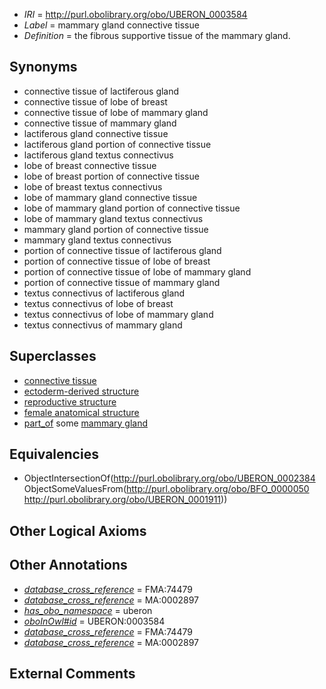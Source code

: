  * *IRI* = http://purl.obolibrary.org/obo/UBERON_0003584
 * *Label* = mammary gland connective tissue
 * *Definition* = the fibrous supportive tissue of the mammary gland.

## Synonyms

 * connective tissue of lactiferous gland
 * connective tissue of lobe of breast
 * connective tissue of lobe of mammary gland
 * connective tissue of mammary gland
 * lactiferous gland connective tissue
 * lactiferous gland portion of connective tissue
 * lactiferous gland textus connectivus
 * lobe of breast connective tissue
 * lobe of breast portion of connective tissue
 * lobe of breast textus connectivus
 * lobe of mammary gland connective tissue
 * lobe of mammary gland portion of connective tissue
 * lobe of mammary gland textus connectivus
 * mammary gland portion of connective tissue
 * mammary gland textus connectivus
 * portion of connective tissue of lactiferous gland
 * portion of connective tissue of lobe of breast
 * portion of connective tissue of lobe of mammary gland
 * portion of connective tissue of mammary gland
 * textus connectivus of lactiferous gland
 * textus connectivus of lobe of breast
 * textus connectivus of lobe of mammary gland
 * textus connectivus of mammary gland

## Superclasses

 * [connective tissue](../../UBERON/84/UBERON_0002384.md)
 * [ectoderm-derived structure](../../UBERON/21/UBERON_0004121.md)
 * [reproductive structure](../../UBERON/56/UBERON_0005156.md)
 * [female anatomical structure](../../UBERON/04/UBERON_0014404.md)
 * [part_of](../../BFO/50/BFO_0000050.md) some [mammary gland](../../UBERON/11/UBERON_0001911.md)

## Equivalencies

 * ObjectIntersectionOf(<http://purl.obolibrary.org/obo/UBERON_0002384> ObjectSomeValuesFrom(<http://purl.obolibrary.org/obo/BFO_0000050> <http://purl.obolibrary.org/obo/UBERON_0001911>))

## Other Logical Axioms


## Other Annotations

 * *[database_cross_reference](../../ef/oboInOwl#hasDbXref.md)* = FMA:74479
 * *[database_cross_reference](../../ef/oboInOwl#hasDbXref.md)* = MA:0002897
 * *[has_obo_namespace](../../ce/oboInOwl#hasOBONamespace.md)* = uberon
 * *[oboInOwl#id](../../id/oboInOwl#id.md)* = UBERON:0003584
 * *[database_cross_reference](../../ef/oboInOwl#hasDbXref.md)* = FMA:74479
 * *[database_cross_reference](../../ef/oboInOwl#hasDbXref.md)* = MA:0002897

## External Comments

